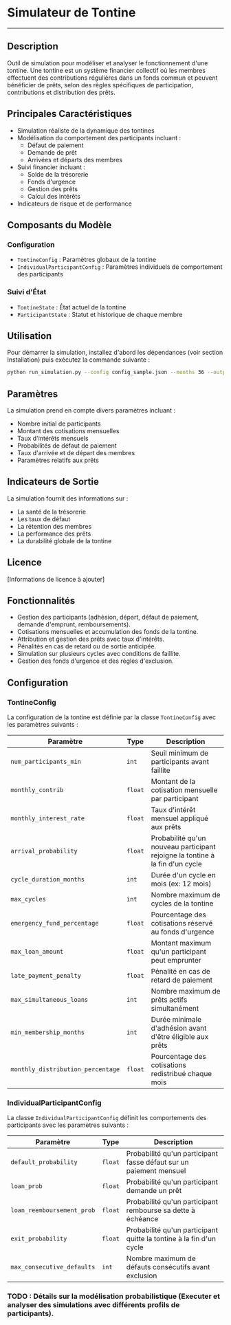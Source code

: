 # Simulateur de Tontine
------------------------------------

## Description

Outil de simulation pour modéliser et analyser le fonctionnement d'une tontine. Une tontine est un système financier collectif où les membres effectuent des contributions régulières dans un fonds commun et peuvent bénéficier de prêts, selon des règles spécifiques de participation, contributions et distribution des prêts.

## Principales Caractéristiques

- Simulation réaliste de la dynamique des tontines
- Modélisation du comportement des participants incluant :
  - Défaut de paiement
  - Demande de prêt
  - Arrivées et départs des membres
- Suivi financier incluant :
  - Solde de la trésorerie
  - Fonds d'urgence
  - Gestion des prêts
  - Calcul des intérêts
- Indicateurs de risque et de performance

## Composants du Modèle

### Configuration
- `TontineConfig` : Paramètres globaux de la tontine
- `IndividualParticipantConfig` : Paramètres individuels de comportement des participants

### Suivi d'État
- `TontineState` : État actuel de la tontine
- `ParticipantState` : Statut et historique de chaque membre

## Utilisation
Pour démarrer la simulation, installez d'abord les dépendances (voir section Installation) puis exécutez la commande suivante :

```bash
python run_simulation.py --config config_sample.json --months 36 --output results
```

## Paramètres

La simulation prend en compte divers paramètres incluant :
- Nombre initial de participants
- Montant des cotisations mensuelles
- Taux d'intérêts mensuels
- Probabilités de défaut de paiement
- Taux d'arrivée et de départ des membres
- Paramètres relatifs aux prêts

## Indicateurs de Sortie

La simulation fournit des informations sur :
- La santé de la trésorerie
- Les taux de défaut
- La rétention des membres
- La performance des prêts
- La durabilité globale de la tontine

## Licence

[Informations de licence à ajouter]

## Fonctionnalités
- Gestion des participants (adhésion, départ, défaut de paiement, demande d'emprunt, remboursements).
- Cotisations mensuelles et accumulation des fonds de la tontine.
- Attribution et gestion des prêts avec taux d'intérêts.
- Pénalités en cas de retard ou de sortie anticipée.
- Simulation sur plusieurs cycles avec conditions de faillite.
- Gestion des fonds d'urgence et des règles d'exclusion.

## Configuration

### TontineConfig
La configuration de la tontine est définie par la classe `TontineConfig` avec les paramètres suivants :

| Paramètre | Type | Description |
|-----------|------|-------------|
| `num_participants_min` | `int` | Seuil minimum de participants avant faillite |
| `monthly_contrib` | `float` | Montant de la cotisation mensuelle par participant |
| `monthly_interest_rate` | `float` | Taux d'intérêt mensuel appliqué aux prêts |
| `arrival_probability` | `float` | Probabilité qu'un nouveau participant rejoigne la tontine à la fin d'un cycle |
| `cycle_duration_months` | `int` | Durée d'un cycle en mois (ex: 12 mois) |
| `max_cycles` | `int` | Nombre maximum de cycles de la tontine |
| `emergency_fund_percentage` | `float` | Pourcentage des cotisations réservé au fonds d'urgence |
| `max_loan_amount` | `float` | Montant maximum qu'un participant peut emprunter |
| `late_payment_penalty` | `float` | Pénalité en cas de retard de paiement |
| `max_simultaneous_loans` | `int` | Nombre maximum de prêts actifs simultanément |
| `min_membership_months` | `int` | Durée minimale d'adhésion avant d'être éligible aux prêts |
| `monthly_distribution_percentage` | `float` | Pourcentage des cotisations redistribué chaque mois |

### IndividualParticipantConfig
La classe `IndividualParticipantConfig` définit les comportements des participants avec les paramètres suivants :

| Paramètre | Type | Description |
|-----------|------|-------------|
| `default_probability` | `float` | Probabilité qu'un participant fasse défaut sur un paiement mensuel |
| `loan_prob` | `float` | Probabilité qu'un participant demande un prêt |
| `loan_reemboursement_prob` | `float` | Probabilité qu'un participant rembourse sa dette à échéance |
| `exit_probability` | `float` | Probabilité qu'un participant quitte la tontine à la fin d'un cycle |
| `max_consecutive_defaults` | `int` | Nombre maximum de défauts consécutifs avant exclusion |





### TODO : Détails sur la modélisation probabilistique (Executer et analyser des simulations avec différents profils de participants).